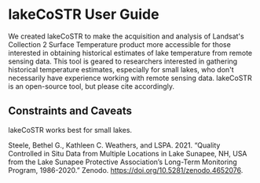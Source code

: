 # lakeCoSTR User Guide

We created lakeCoSTR to make the acquisition and analysis of Landsat's Collection 2 Surface Temperature product more accessible for those interested in obtaining historical estimates of lake temperature from remote sensing data. This tool is geared to researchers interested in gathering historical temperature estimates, especially for small lakes, who don't necessarily have experience working with remote sensing data. lakeCoSTR is an open-source tool, but please cite accordingly. 


## Constraints and Caveats 

lakeCoSTR works best for small lakes.

Steele, Bethel G., Kathleen C. Weathers, and LSPA. 2021. “Quality Controlled in Situ Data from Multiple Locations in Lake Sunapee, NH, USA from the Lake Sunapee Protective Association’s Long-Term Monitoring Program, 1986-2020.” Zenodo. https://doi.org/10.5281/zenodo.4652076.
